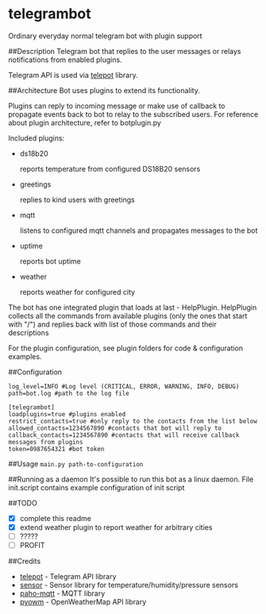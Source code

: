 # telegrambot
Ordinary everyday normal telegram bot with plugin support

##Description
Telegram bot that replies to the user messages or relays notifications from enabled plugins. 

Telegram API is used via [telepot](https://github.com/nickoala/telepot) library.

##Architecture
Bot uses plugins to extend its functionality. 

Plugins can reply to incoming message or make use of callback to propagate events back to bot to relay to the subscribed users.
For reference about plugin architecture, refer to botplugin.py

Included plugins:
- ds18b20

   reports temperature from configured DS18B20 sensors
- greetings

   replies to kind users with greetings
- mqtt

   listens to configured mqtt channels and propagates messages to the bot
- uptime

   reports bot uptime
- weather

   reports weather for configured city
   
   
The bot has one integrated plugin that loads at last - HelpPlugin.
HelpPlugin collects all the commands from available plugins (only the ones that start with "/") and replies back with list of those commands and their descriptions 

For the plugin configuration, see plugin folders for code & configuration examples.
   
##Configuration
```[logger]
log_level=INFO #Log level (CRITICAL, ERROR, WARNING, INFO, DEBUG)
path=bot.log #path to the log file

[telegrambot]
loadplugins=true #plugins enabled
restrict_contacts=true #only reply to the contacts from the list below
allowed_contacts=1234567890 #contacts that bot will reply to
callback_contacts=1234567890 #contacts that will receive callback messages from plugins
token=0987654321 #bot token
```

##Usage
`main.py path-to-configuration`

##Running as a daemon
It's possible to run this bot as a linux daemon. File init.script contains example configuration of init script 

##TODO
- [x] complete this readme
- [x] extend weather plugin to report weather for arbitrary cities
- [ ] ?????
- [ ] PROFIT

##Credits
- [telepot](https://github.com/nickoala/telepot) - Telegram API library
- [sensor](https://github.com/nickoala/sensor) - Sensor library for temperature/humidity/pressure sensors
- [paho-mqtt](https://github.com/eclipse/paho.mqtt.python) - MQTT library
- [pyowm](https://github.com/csparpa/pyowm) - OpenWeatherMap API library